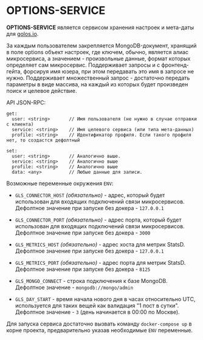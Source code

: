 # OPTIONS-SERVICE

**OPTIONS-SERVICE** является сервисом хранения настроек и мета-даты для [golos.io](https://golos.io).

За каждым пользователем закрепляется MongoDB-документ, хранящий в поле options объект настроек, где ключем, обычно,
является алиас микросервиса, а значением - произвольные данные, формат которых определяет сам микросервис.
Поддерживает запросы и с фронтенд-гейта, форсируя имя юзера, при этом передавать это имя в запросе не нужно.
Поддерживает множественный запрос - достаточно передать параметры в виде массива, на каждый из которых
будет произведен поиск и целевое действие.

API JSON-RPC:

```
get:
  user: <string>       // Имя пользователя (не нужно в случае отправки с клиента)
  service: <string>    // Имя целевого сервиса (или типа мета-данных)
  profile: <string>    // Идентификатор профиля. Если такого профиля нет, то создастся дефолтный

set:
  user: <string>       // Аналогично выше.
  service: <string>    // Аналогично выше
  profile: <string>    // Аналогично выше
  data: <any>          // Любые данные для записи.
```

Возможные переменные окружения `ENV`:

-   `GLS_CONNECTOR_HOST` _(обязательно)_ - адрес, который будет использован для входящих подключений связи микросервисов.  
    Дефолтное значение при запуске без докера - `127.0.0.1`

-   `GLS_CONNECTOR_PORT` _(обязательно)_ - адрес порта, который будет использован для входящих подключений связи микросервисов.  
    Дефолтное значение при запуске без докера - `3000`

-   `GLS_METRICS_HOST` _(обязательно)_ - адрес хоста для метрик StatsD.  
    Дефолтное значение при запуске без докера - `127.0.0.1`
-   `GLS_METRICS_PORT` _(обязательно)_ - адрес порта для метрик StatsD.  
    Дефолтное значение при запуске без докера - `8125`

-   `GLS_MONGO_CONNECT` - строка подключения к базе MongoDB.  
    Дефолтное значение - `mongodb://mongo/admin`

-   `GLS_DAY_START` - время начала нового дня в часах относительно UTC, используется для таких вещей как валидация "1 пост в сутки".  
    Дефолтное значение - `3` (день начинается в 00:00 по Москве).

Для запуска сервиса достаточно вызвать команду `docker-compose up` в корне проекта, предварительно указав необходимые `ENV` переменные.
